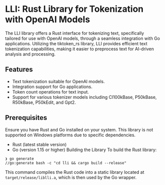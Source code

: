 # LLI: Rust Library for Tokenization with OpenAI Models
The LLI library offers a Rust interface for tokenizing text, specifically tailored for use with OpenAI models, through a seamless integration with Go applications. Utilizing the tiktoken_rs library, LLI provides efficient text tokenization capabilities, making it easier to preprocess text for AI-driven analysis and processing.

## Features
- Text tokenization suitable for OpenAI models.
- Integration support for Go applications.
- Token count operations for text input.
- Support for various tokenizer models including Cl100kBase, P50kBase, R50kBase, P50kEdit, and Gpt2.
## Prerequisites
Ensure you have Rust and Go installed on your system. This library is not supported on Windows platforms due to specific dependencies.

- Rust (latest stable version)
- Go (version 1.15 or higher)
Building the Library
To build the Rust library:

```console
❯ go generate
//go:generate bash -c "cd lli && cargo build --release"
```
This command compiles the Rust code into a static library located at `target/release/liblli.a`, which is then used by the Go wrapper.

